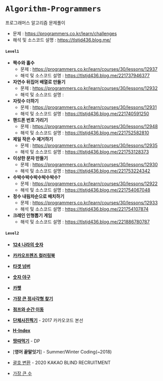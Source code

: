 # `Algorithm-Programmers`
프로그래머스 알고리즘 문제풀이

- 문제 : https://programmers.co.kr/learn/challenges
- 해석 및 소스코드 설명 : https://tlstjd436.blog.me/



#### `Level1`

- **짝수와 홀수**
  - 문제 : https://programmers.co.kr/learn/courses/30/lessons/12937
  - 해석 및 소스코드 설명 : https://tlstjd436.blog.me/221737946377
- **자연수 뒤집어 배열로 만들기**
  - 문제 : https://programmers.co.kr/learn/courses/30/lessons/12932
  - 해석 및 소스코드 설명 : 
- **자릿수 더하기**
  - 문제 : https://programmers.co.kr/learn/courses/30/lessons/12931
  - 해석 및 소스코드 설명 : https://tlstjd436.blog.me/221740591250
- <b>핸드폰 번호 가리기</b>
  - 문제 : https://programmers.co.kr/learn/courses/30/lessons/12948
  - 해석 및 소스코드 설명 : https://tlstjd436.blog.me/221752582810
- <b>제일 작은 수 제거하기</b>
  - 문제 : https://programmers.co.kr/learn/courses/30/lessons/12935
  - 해석 및 소스코드 설명 : https://tlstjd436.blog.me/221753128373
- <b>이상한 문자 만들기</b>
  - 문제 : https://programmers.co.kr/learn/courses/30/lessons/12930
  - 해석 및 소스코드 설명 : https://tlstjd436.blog.me/221753224342
- <b>﻿수박수박수박수박수박수?</b>
  - 문제 : https://programmers.co.kr/learn/courses/30/lessons/12922
  - 해석 및 소스코드 설명 : https://tlstjd436.blog.me/221754067048
- <b>정수 내림차순으로 배치하기</b>
  - 문제 : https://programmers.co.kr/learn/courses/30/lessons/12933
  - 해석 및 소스코드 설명 : https://tlstjd436.blog.me/221754107874
- <b>크레인 인형뽑기 게임</b>
  - 해석 및 소스코드 설명 : https://tlstjd436.blog.me/221886780787

#### `Level2`

-  [**124 나라의 숫자**](https://tlstjd436.blog.me/221886880661/)

- [**카카오프렌즈 컬러링북**](https://tlstjd436.blog.me/221893676600)

- [**타겟 넘버**](https://tlstjd436.blog.me/221895611121)

- [**숫자 야구**](https://tlstjd436.blog.me/221899214106)

- [**카펫**](https://tlstjd436.blog.me/221901021656)

- [**가장 큰 정사각형 찾기**](https://tlstjd436.blog.me/221905845053)

- [**점프와 순간 이동**](https://tlstjd436.blog.me/221921620305)

- [**단체사진찍기**](https://tlstjd436.blog.me/221951248500) - 2017 카카오코드 본선

- [**H-Index**](https://tlstjd436.blog.me/221844040528)

- [**땅따먹기**](https://tlstjd436.blog.me/221956494393) - DP

- [**영어 끝말잇기**] - Summer/Winter Coding(~2018)

- [괄호 변환](https://tlstjd436.blog.me/221971434161) - 2020 KAKAO BLIND RECRUITMENT

- [가장 큰 수](https://tlstjd436.blog.me/221968276414)

